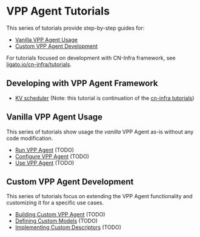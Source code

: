 # VPP Agent Tutorials

This series of tutorials provide step-by-step guides for:
- [Vanilla VPP Agent Usage](#vanilla-vpp-agent-usage)
- [Custom VPP Agent Development](#custom-vpp-agent-development)

For tutorials focused on development with CN-Infra framework, 
see [ligato.io/cn-infra/tutorials][cn-infra-tutorials].

## Developing with VPP Agent Framework

- [KV scheduler](05_kv-scheduler.md) (Note: this tutorial is continuation of the [cn-infra tutorials](https://ligato.io/cn-infra/tutorials/))

## Vanilla VPP Agent Usage

This series of tutorials show usage the _vanilla_ VPP Agent as-is without any 
code modification.

- [Run VPP Agent](001_run-vppagent.md) (TODO)
- [Configure VPP Agent](002_configure-vppagent.md) (TODO)
- [Use VPP Agent](003_use-vppagent.md) (TODO)

## Custom VPP Agent Development

This series of tutorials focus on extending the VPP Agent functionality and 
customizing it for a specific use cases.

- [Building Custom VPP Agent](101_custom-vppagent.md) (TODO)
- [Defining Custom Models](102_custom-model.md) (TODO)
- [Implementing Custom Descriptors](103_custom-descriptor.md) (TODO)

[cn-infra-tutorials]: https://ligato.io/cn-infra/tutorials/
